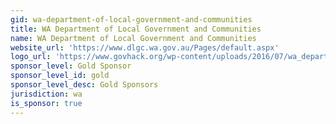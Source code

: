 ```yaml
---
gid: wa-department-of-local-government-and-communities
title: WA Department of Local Government and Communities
name: WA Department of Local Government and Communities
website_url: 'https://www.dlgc.wa.gov.au/Pages/default.aspx'
logo_url: 'https://www.govhack.org/wp-content/uploads/2016/07/wa_department_of_local_government_and_communities.png'
sponsor_level: Gold Sponsor
sponsor_level_id: gold
sponsor_level_desc: Gold Sponsors
jurisdiction: wa
is_sponsor: true
---
```

